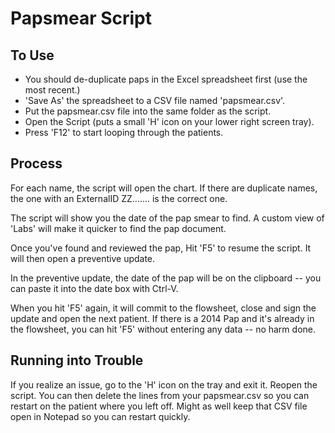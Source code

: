 Papsmear Script
===============

To Use
------

* You should de-duplicate paps in the Excel spreadsheet first (use the most recent.)
* 'Save As' the spreadsheet to a CSV file named 'papsmear.csv'.
* Put the papsmear.csv file into the same folder as the script.
* Open the Script (puts a small 'H' icon on your lower right screen tray).
* Press 'F12' to start looping through the patients.

Process
-------

For each name, the script will open the chart. If there are duplicate names, the one with an ExternalID ZZ....... is the correct one.

The script will show you the date of the pap smear to find. A custom view of 'Labs' will make it quicker to find the pap document.

Once you've found and reviewed the pap, Hit 'F5' to resume the script. It will then open a preventive update.

In the preventive update, the date of the pap will be on the clipboard -- you can paste it into the date box with Ctrl-V.

When you hit 'F5' again, it will commit to the flowsheet, close and sign the update and open the next patient. If there is a 2014 Pap and it's already in the flowsheet, you can hit 'F5' without entering any data -- no harm done. 

Running into Trouble
--------------------

If you realize an issue, go to the 'H' icon on the tray and exit it. Reopen the script. You can then delete the lines from your papsmear.csv so you can restart on the patient where you left off. Might as well keep that CSV file open in Notepad so you can restart quickly. 
